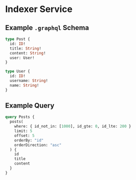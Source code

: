 # Indexer Service

## Example `.graphql` Schema

```graphql
type Post {
  id: ID!
  title: String!
  content: String!
  user: User!
}

type User {
  id: ID!
  username: String!
  name: String!
}
```

## Example Query

```graphql
query Posts {
  posts(
    where: { id_not_in: [1000], id_gte: 0, id_lte: 200 }
    limit: 5
    offset: 5
    orderBy: "id"
    orderDirection: "asc"
  ) {
    id
    title
    content
  }
}
```
